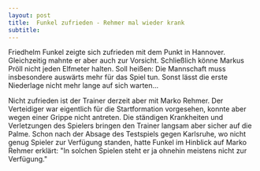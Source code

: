 ```yaml
---
layout: post
title:  Funkel zufrieden - Rehmer mal wieder krank
subtitle:  
---
```


Friedhelm Funkel zeigte sich zufrieden mit dem Punkt in Hannover. Gleichzeitig mahnte er aber auch zur Vorsicht. Schließlich könne Markus Pröll nicht jeden Elfmeter halten. Soll heißen: Die Mannschaft muss insbesondere auswärts mehr für das Spiel tun. Sonst lässt die erste Niederlage nicht mehr lange auf sich warten...

Nicht zufrieden ist der Trainer derzeit aber mit Marko Rehmer. Der Verteidiger war eigentlich für die Startformation vorgesehen, konnte aber wegen einer Grippe nicht antreten. Die ständigen Krankheiten und Verletzungen des Spielers bringen den Trainer langsam aber sicher auf die Palme. Schon nach der Absage des Testspiels gegen Karlsruhe, wo nicht genug Spieler zur Verfügung standen, hatte Funkel im Hinblick auf Marko Rehmer erklärt: "In solchen Spielen steht er ja ohnehin meistens nicht zur Verfügung."
